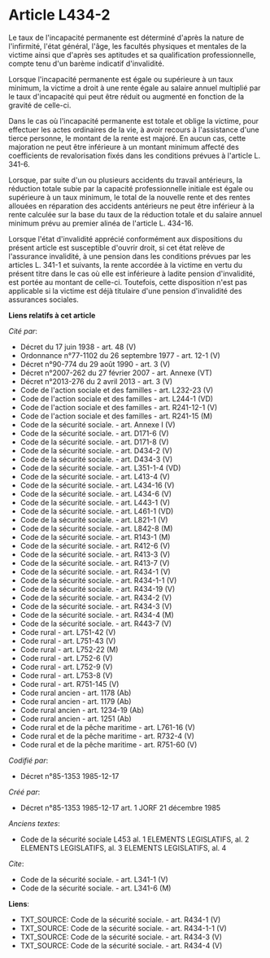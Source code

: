 # Article L434-2

Le taux de l'incapacité permanente est déterminé d'après la nature de l'infirmité, l'état général, l'âge, les facultés
physiques et mentales de la victime ainsi que d'après ses aptitudes et sa qualification professionnelle, compte tenu d'un
barème indicatif d'invalidité. 

Lorsque l'incapacité permanente est égale ou supérieure à un taux minimum, la victime a droit à une rente égale au salaire
annuel multiplié par le taux d'incapacité qui peut être réduit ou augmenté en fonction de la gravité de celle-ci. 

Dans le cas où l'incapacité permanente est totale et oblige la victime, pour effectuer les actes ordinaires de la vie, à
avoir recours à l'assistance d'une tierce personne, le montant de la rente est majoré. En aucun cas, cette majoration ne peut
être inférieure à un montant minimum affecté des coefficients de revalorisation fixés dans les conditions prévues à l'article
L. 341-6. 

Lorsque, par suite d'un ou plusieurs accidents du travail antérieurs, la réduction totale subie par la capacité
professionnelle initiale est égale ou supérieure à un taux minimum, le total de la nouvelle rente et des rentes allouées en
réparation des accidents antérieurs ne peut être inférieur à la rente calculée sur la base du taux de la réduction totale et
du salaire annuel minimum prévu au premier alinéa de l'article L. 434-16. 

Lorsque l'état d'invalidité apprécié conformément aux dispositions du présent article est susceptible d'ouvrir droit, si cet
état relève de l'assurance invalidité, à une pension dans les conditions prévues par les articles L. 341-1 et suivants, la
rente accordée à la victime en vertu du présent titre dans le cas où elle est inférieure à ladite pension d'invalidité, est
portée au montant de celle-ci. Toutefois, cette disposition n'est pas applicable si la victime est déjà titulaire d'une
pension d'invalidité des assurances sociales.

**Liens relatifs à cet article**

_Cité par_:

  - Décret du 17 juin 1938 - art. 48 (V)
  - Ordonnance n°77-1102 du 26 septembre 1977 - art. 12-1 (V)
  - Décret n°90-774 du 29 août 1990 - art. 3 (V)
  - Décret n°2007-262 du 27 février 2007 - art. Annexe (VT)
  - Décret n°2013-276 du 2 avril 2013 - art. 3 (V)
  - Code de l'action sociale et des familles - art. L232-23 (V)
  - Code de l'action sociale et des familles - art. L244-1 (VD)
  - Code de l'action sociale et des familles - art. R241-12-1 (V)
  - Code de l'action sociale et des familles - art. R241-15 (M)
  - Code de la sécurité sociale. - art. Annexe I (V)
  - Code de la sécurité sociale. - art. D171-6 (V)
  - Code de la sécurité sociale. - art. D171-8 (V)
  - Code de la sécurité sociale. - art. D434-2 (V)
  - Code de la sécurité sociale. - art. D434-3 (V)
  - Code de la sécurité sociale. - art. L351-1-4 (VD)
  - Code de la sécurité sociale. - art. L413-4 (V)
  - Code de la sécurité sociale. - art. L434-16 (V)
  - Code de la sécurité sociale. - art. L434-6 (V)
  - Code de la sécurité sociale. - art. L443-1 (V)
  - Code de la sécurité sociale. - art. L461-1 (VD)
  - Code de la sécurité sociale. - art. L821-1 (V)
  - Code de la sécurité sociale. - art. L842-8 (M)
  - Code de la sécurité sociale. - art. R143-1 (M)
  - Code de la sécurité sociale. - art. R412-6 (V)
  - Code de la sécurité sociale. - art. R413-3 (V)
  - Code de la sécurité sociale. - art. R413-7 (V)
  - Code de la sécurité sociale. - art. R434-1 (V)
  - Code de la sécurité sociale. - art. R434-1-1 (V)
  - Code de la sécurité sociale. - art. R434-19 (V)
  - Code de la sécurité sociale. - art. R434-2 (V)
  - Code de la sécurité sociale. - art. R434-3 (V)
  - Code de la sécurité sociale. - art. R434-4 (M)
  - Code de la sécurité sociale. - art. R443-7 (V)
  - Code rural - art. L751-42 (V)
  - Code rural - art. L751-43 (V)
  - Code rural - art. L752-22 (M)
  - Code rural - art. L752-6 (V)
  - Code rural - art. L752-9 (V)
  - Code rural - art. L753-8 (V)
  - Code rural - art. R751-145 (V)
  - Code rural ancien - art. 1178 (Ab)
  - Code rural ancien - art. 1179 (Ab)
  - Code rural ancien - art. 1234-19 (Ab)
  - Code rural ancien - art. 1251 (Ab)
  - Code rural et de la pêche maritime - art. L761-16 (V)
  - Code rural et de la pêche maritime - art. R732-4 (V)
  - Code rural et de la pêche maritime - art. R751-60 (V)

_Codifié par_:

  - Décret n°85-1353 1985-12-17

_Créé par_:

  - Décret n°85-1353 1985-12-17 art. 1 JORF 21 décembre 1985

_Anciens textes_:

  - Code de la sécurité sociale L453 al. 1 ELEMENTS LEGISLATIFS, al. 2 ELEMENTS LEGISLATIFS, al. 3 ELEMENTS LEGISLATIFS, al. 4

_Cite_:

  - Code de la sécurité sociale. - art. L341-1 (V)
  - Code de la sécurité sociale. - art. L341-6 (M)

**Liens**:

  - TXT_SOURCE: Code de la sécurité sociale. - art. R434-1 (V)
  - TXT_SOURCE: Code de la sécurité sociale. - art. R434-1-1 (V)
  - TXT_SOURCE: Code de la sécurité sociale. - art. R434-3 (V)
  - TXT_SOURCE: Code de la sécurité sociale. - art. R434-4 (V)
